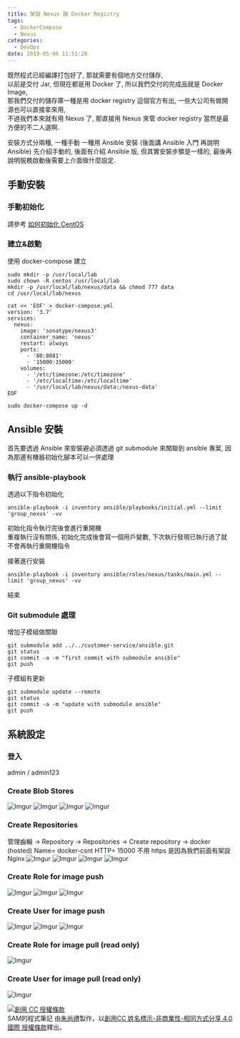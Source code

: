 ```yaml
---
title: 架設 Nexus 跟 Docker Registry
tags:
  - DockerCompose
  - Nexus
categories:
  - DevOps
date: 2019-05-06 11:51:28
---
```



既然程式已經編譯打包好了, 那就需要有個地方交付儲存,  
以前是交付 Jar, 但現在都是用 Docker 了, 所以我們交付的完成品就是 Docker Image,  
那我們交付的儲存庫一種是用 docker registry 這個官方有出, 一些大公司有做開源也可以直接拿來用,  
不過我們本來就有用 Nexus 了, 那直接用 Nexus 來管 docker registry 當然是最方便的不二人選啊.

<!--more-->

安裝方式分兩種, 一種手動 一種用 Ansible 安裝  (後面講 Ansible 入門 再說明 Ansible)
先介紹手動的, 後面有介紹 Ansible 版, 但其實安裝步驟是一樣的, 最後再說明服務啟動後需要上介面做什麼設定.

## 手動安裝

### 手動初始化
請參考 [如何初始化 CentOS](https://blog.samchu.dev/2019/04/30/%E5%A6%82%E4%BD%95%E5%88%9D%E5%A7%8B%E5%8C%96CentOS/)   

### 建立&啟動
使用 docker-compose 建立
```
sudo mkdir -p /usr/local/lab
sudo chown -R centos /usr/local/lab
mkdir -p /usr/local/lab/nexus/data && chmod 777 data
cd /usr/local/lab/nexus

cat << 'EOF' > docker-compose.yml
version: '3.7'
services:
  nexus:
    image: 'sonatype/nexus3'
    container_name: 'nexus'
    restart: always
    ports:
      - '80:8081'
      - '15000:15000'
    volumes:
      - '/etc/timezone:/etc/timezone'
      - '/etc/localtime:/etc/localtime'
      - '/usr/local/lab/nexus/data:/nexus-data'
EOF

sudo docker-compose up -d
```

## Ansible 安裝
首先要透過 Ansible 來安裝避必須透過 git submodule 來關聯到 ansible 專案, 因為那邊有機器初始化腳本可以一併處理  

### 執行 ansible-playbook
透過以下指令初始化  
```
ansible-playbook -i inventory ansible/playbooks/initial.yml --limit 'group_nexus' -vv
```
初始化指令執行完後會進行重開機  
重複執行沒有關係, 初始化完成後會寫一個用戶變數, 下次執行發現已執行過了就不會再執行重開機指令  

接著進行安裝
```
ansible-playbook -i inventory ansible/roles/nexus/tasks/main.yml --limit 'group_nexus' -vv
```

結束

### Git submodule 處理

增加子模組做關聯
```
git submodule add ../../customer-service/ansible.git
git status
git commit -a -m "first commit with submodule ansible"
git push
```

子模組有更新
```
git submodule update --remote
git status
git commit -a -m "update with submodule ansible"
git push
```

## 系統設定

### 登入
admin / admin123

### Create Blob Stores
![Imgur](https://i.imgur.com/M44UJPh.png)
![Imgur](https://i.imgur.com/acwIGkG.png)
![Imgur](https://i.imgur.com/hqSgbHt.png)
![Imgur](https://i.imgur.com/xxcYPla.png)

### Create Repositories
管理齒輪 -> Repository -> Repositories -> Create repository -> docker (hosted)
Name= docker-csnt
HTTP= 15000
不用 https 是因為我們前面有架設 Nginx
![Imgur](https://i.imgur.com/hnvN3qP.png)
![Imgur](https://i.imgur.com/ZOMzTyt.png)
![Imgur](https://i.imgur.com/QU8y0N7.png)
![Imgur](https://i.imgur.com/dcc8pCu.png)

### Create Role for image push
![Imgur](https://i.imgur.com/hudqqZz.png)
![Imgur](https://i.imgur.com/E2oQlCn.png)
![Imgur](https://i.imgur.com/ghzJ279.png)

### Create User for image push
![Imgur](https://i.imgur.com/w10ouWC.png)
![Imgur](https://i.imgur.com/BoOoaDV.png)
![Imgur](https://i.imgur.com/ID44BP0.png)

### Create Role for image pull (read only)
![Imgur](https://i.imgur.com/kP9QRk8.png)

### Create User for image pull (read only)
![Imgur](https://i.imgur.com/L2DQW1W.png)

<a rel="license" href="http://creativecommons.org/licenses/by-nc-sa/4.0/"><img alt="創用 CC 授權條款" style="border-width:0" src="https://i.creativecommons.org/l/by-nc-sa/4.0/88x31.png" /></a><br /><span xmlns:dct="http://purl.org/dc/terms/" property="dct:title">SAM的程式筆記 </span>由<a xmlns:cc="http://creativecommons.org/ns#" href="https://blog.samchu.dev/" property="cc:attributionName" rel="cc:attributionURL">朱尚禮</a>製作，以<a rel="license" href="http://creativecommons.org/licenses/by-nc-sa/4.0/">創用CC 姓名標示-非商業性-相同方式分享 4.0 國際 授權條款</a>釋出。